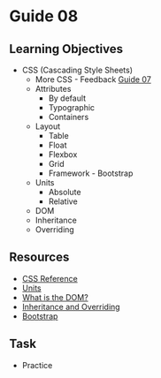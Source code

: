 # Guide 08
## Learning Objectives
* CSS (Cascading Style Sheets)
  - More CSS - Feedback [Guide 07](guide07.md)
  * Attributes
    - By default
    - Typographic
    - Containers
  * Layout
    - Table
    - Float
    - Flexbox
    - Grid
    - Framework - Bootstrap
  * Units
    - Absolute
    - Relative
  - DOM
  - Inheritance
  - Overriding
## Resources
- [CSS Reference](https://cssreference.io/)
- [Units](https://www.javatpoint.com/css-units)
- [What is the DOM?](https://css-tricks.com/dom/)
- [Inheritance and Overriding](https://developer.mozilla.org/en-US/docs/Web/CSS/inheritance)
- [Bootstrap](https://getbootstrap.com/)
## Task
- Practice
